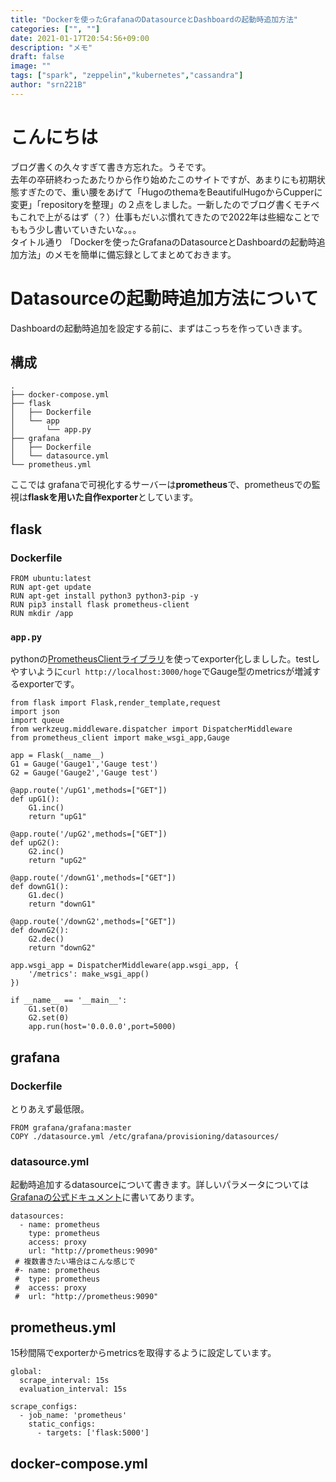 ```yaml
---
title: "Dockerを使ったGrafanaのDatasourceとDashboardの起動時追加方法"
categories: ["", ""]
date: 2021-01-17T20:54:56+09:00
description: "メモ"
draft: false
image: ""
tags: ["spark", "zeppelin","kubernetes","cassandra"]
author: "srn221B"
---
```


# こんにちは
ブログ書くの久々すぎて書き方忘れた。うそです。  
去年の卒研終わったあたりから作り始めたこのサイトですが、あまりにも初期状態すぎたので、重い腰をあげて「HugoのthemaをBeautifulHugoからCupperに変更」「repositoryを整理」の２点をしました。一新したのでブログ書くモチベもこれで上がるはず（？）仕事もだいぶ慣れてきたので2022年は些細なことでももう少し書いていきたいな。。。  
タイトル通り
「Dockerを使ったGrafanaのDatasourceとDashboardの起動時追加方法」のメモを簡単に備忘録としてまとめておきます。

# Datasourceの起動時追加方法について
Dashboardの起動時追加を設定する前に、まずはこっちを作っていきます。
## 構成
```
.
├── docker-compose.yml
├── flask
│   ├── Dockerfile
│   └── app
│       └── app.py
├── grafana
│   ├── Dockerfile
│   └── datasource.yml
└── prometheus.yml
```
ここでは
grafanaで可視化するサーバーは**prometheus**で、prometheusでの監視は**flaskを用いた自作exporter**としています。

## flask
### Dockerfile
```
FROM ubuntu:latest
RUN apt-get update
RUN apt-get install python3 python3-pip -y
RUN pip3 install flask prometheus-client
RUN mkdir /app
```
### `app.py`
pythonの[PrometheusClientライブラリ](https://github.com/prometheus/client_python)を使ってexporter化しましした。testしやすいように`curl http://localhost:3000/hoge`でGauge型のmetricsが増減するexporterです。
```
from flask import Flask,render_template,request
import json
import queue
from werkzeug.middleware.dispatcher import DispatcherMiddleware
from prometheus_client import make_wsgi_app,Gauge

app = Flask(__name__)
G1 = Gauge('Gauge1','Gauge test')
G2 = Gauge('Gauge2','Gauge test')

@app.route('/upG1',methods=["GET"])
def upG1():
    G1.inc()
    return "upG1"

@app.route('/upG2',methods=["GET"])
def upG2():
    G2.inc()
    return "upG2"

@app.route('/downG1',methods=["GET"])
def downG1():
    G1.dec()
    return "downG1"

@app.route('/downG2',methods=["GET"])
def downG2():
    G2.dec()
    return "downG2"

app.wsgi_app = DispatcherMiddleware(app.wsgi_app, {
    '/metrics': make_wsgi_app()
})

if __name__ == '__main__':
    G1.set(0)
    G2.set(0)
    app.run(host='0.0.0.0',port=5000)
```
## grafana
### Dockerfile
とりあえず最低限。
```
FROM grafana/grafana:master
COPY ./datasource.yml /etc/grafana/provisioning/datasources/
```
### datasource.yml
起動時追加するdatasourceについて書きます。詳しいパラメータについては[Grafanaの公式ドキュメント](https://grafana.com/docs/grafana/latest/administration/provisioning/#datasources)に書いてあります。
```
datasources:
  - name: prometheus
    type: prometheus
    access: proxy
    url: "http://prometheus:9090"
 # 複数書きたい場合はこんな感じで
 #- name: prometheus
 #  type: prometheus
 #  access: proxy
 #  url: "http://prometheus:9090"
```
## prometheus.yml
15秒間隔でexporterからmetricsを取得するように設定しています。
```
global:
  scrape_interval: 15s
  evaluation_interval: 15s

scrape_configs:
  - job_name: 'prometheus'
    static_configs:
      - targets: ['flask:5000']
```
## docker-compose.yml

```

```